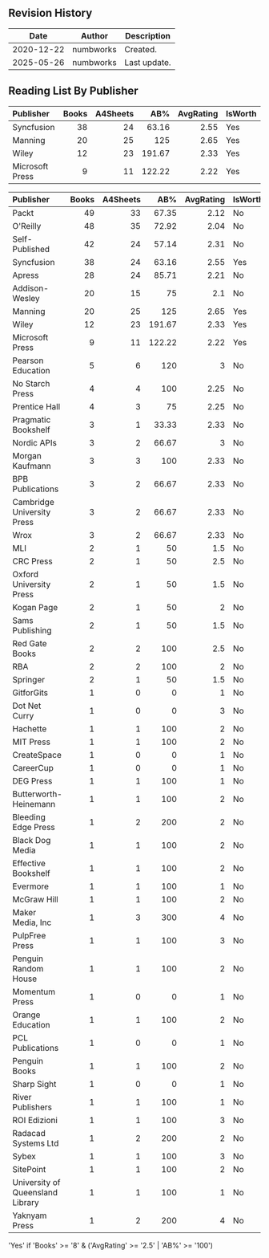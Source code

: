 ## Revision History

|Date|Author|Description|
|---|---|---|
|2020-12-22|numbworks|Created.|
|2025-05-26|numbworks|Last update.|

## Reading List By Publisher

| Publisher       |   Books |   A4Sheets |    AB% |   AvgRating | IsWorth   |
|:----------------|--------:|-----------:|-------:|------------:|:----------|
| Syncfusion      |      38 |         24 |  63.16 |        2.55 | Yes       |
| Manning         |      20 |         25 | 125    |        2.65 | Yes       |
| Wiley           |      12 |         23 | 191.67 |        2.33 | Yes       |
| Microsoft Press |       9 |         11 | 122.22 |        2.22 | Yes       |

| Publisher                        |   Books |   A4Sheets |    AB% |   AvgRating | IsWorth   |
|:---------------------------------|--------:|-----------:|-------:|------------:|:----------|
| Packt                            |      49 |         33 |  67.35 |        2.12 | No        |
| O'Reilly                         |      48 |         35 |  72.92 |        2.04 | No        |
| Self-Published                   |      42 |         24 |  57.14 |        2.31 | No        |
| Syncfusion                       |      38 |         24 |  63.16 |        2.55 | Yes       |
| Apress                           |      28 |         24 |  85.71 |        2.21 | No        |
| Addison-Wesley                   |      20 |         15 |  75    |        2.1  | No        |
| Manning                          |      20 |         25 | 125    |        2.65 | Yes       |
| Wiley                            |      12 |         23 | 191.67 |        2.33 | Yes       |
| Microsoft Press                  |       9 |         11 | 122.22 |        2.22 | Yes       |
| Pearson Education                |       5 |          6 | 120    |        3    | No        |
| No Starch Press                  |       4 |          4 | 100    |        2.25 | No        |
| Prentice Hall                    |       4 |          3 |  75    |        2.25 | No        |
| Pragmatic Bookshelf              |       3 |          1 |  33.33 |        2.33 | No        |
| Nordic APIs                      |       3 |          2 |  66.67 |        3    | No        |
| Morgan Kaufmann                  |       3 |          3 | 100    |        2.33 | No        |
| BPB Publications                 |       3 |          2 |  66.67 |        2.33 | No        |
| Cambridge University Press       |       3 |          2 |  66.67 |        2.33 | No        |
| Wrox                             |       3 |          2 |  66.67 |        2.33 | No        |
| MLI                              |       2 |          1 |  50    |        1.5  | No        |
| CRC Press                        |       2 |          1 |  50    |        2.5  | No        |
| Oxford University Press          |       2 |          1 |  50    |        1.5  | No        |
| Kogan Page                       |       2 |          1 |  50    |        2    | No        |
| Sams Publishing                  |       2 |          1 |  50    |        1.5  | No        |
| Red Gate Books                   |       2 |          2 | 100    |        2.5  | No        |
| RBA                              |       2 |          2 | 100    |        2    | No        |
| Springer                         |       2 |          1 |  50    |        1.5  | No        |
| GitforGits                       |       1 |          0 |   0    |        1    | No        |
| Dot Net Curry                    |       1 |          0 |   0    |        3    | No        |
| Hachette                         |       1 |          1 | 100    |        2    | No        |
| MIT Press                        |       1 |          1 | 100    |        2    | No        |
| CreateSpace                      |       1 |          0 |   0    |        1    | No        |
| CareerCup                        |       1 |          0 |   0    |        1    | No        |
| DEG Press                        |       1 |          1 | 100    |        1    | No        |
| Butterworth-Heinemann            |       1 |          1 | 100    |        2    | No        |
| Bleeding Edge Press              |       1 |          2 | 200    |        2    | No        |
| Black Dog Media                  |       1 |          1 | 100    |        2    | No        |
| Effective Bookshelf              |       1 |          1 | 100    |        2    | No        |
| Evermore                         |       1 |          1 | 100    |        1    | No        |
| McGraw Hill                      |       1 |          1 | 100    |        2    | No        |
| Maker Media, Inc                 |       1 |          3 | 300    |        4    | No        |
| PulpFree Press                   |       1 |          1 | 100    |        3    | No        |
| Penguin Random House             |       1 |          1 | 100    |        2    | No        |
| Momentum Press                   |       1 |          0 |   0    |        1    | No        |
| Orange Education                 |       1 |          1 | 100    |        2    | No        |
| PCL Publications                 |       1 |          0 |   0    |        1    | No        |
| Penguin Books                    |       1 |          1 | 100    |        2    | No        |
| Sharp Sight                      |       1 |          0 |   0    |        1    | No        |
| River Publishers                 |       1 |          1 | 100    |        1    | No        |
| ROI Edizioni                     |       1 |          1 | 100    |        3    | No        |
| Radacad Systems Ltd              |       1 |          2 | 200    |        2    | No        |
| Sybex                            |       1 |          1 | 100    |        3    | No        |
| SitePoint                        |       1 |          1 | 100    |        2    | No        |
| University of Queensland Library |       1 |          1 | 100    |        1    | No        |
| Yaknyam Press                    |       1 |          2 | 200    |        4    | No        |

'Yes' if 'Books' >= '8' & ('AvgRating' >= '2.5' | 'AB%' >= '100')
